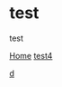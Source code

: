 # test
test

<a href="/#readme">Home</a>
<a href="/test4.md">test4</a>

<a href="/releases/latest/download/Cursor-Setup-0.44.11-x64.exe">d</a>

